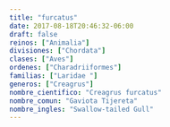 ```yaml
---
title: "furcatus"
date: 2017-08-18T20:46:32-06:00
draft: false
reinos: ["Animalia"]
divisiones: ["Chordata"]
clases: ["Aves"]
ordenes: ["Charadriiformes"]
familias: ["Laridae "]
generos: ["Creagrus"]
nombre_cientifico: "Creagrus furcatus"
nombre_comun: "Gaviota Tijereta"
nombre_ingles: "Swallow-tailed Gull"
---
```

